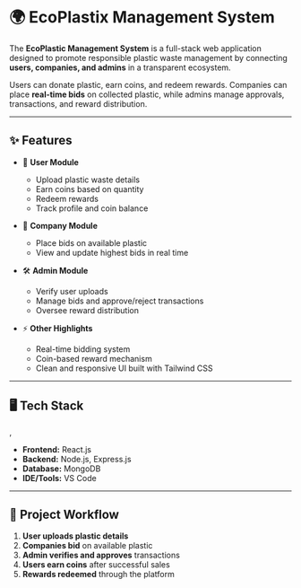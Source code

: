 # 🌍 EcoPlastix Management System  

The **EcoPlastic Management System** is a full-stack web application designed to promote responsible plastic waste management by connecting **users, companies, and admins** in a transparent ecosystem.  

Users can donate plastic, earn coins, and redeem rewards. Companies can place **real-time bids** on collected plastic, while admins manage approvals, transactions, and reward distribution.  

---

## ✨ Features  

- 👤 **User Module**  
  - Upload plastic waste details  
  - Earn coins based on quantity  
  - Redeem rewards  
  - Track profile and coin balance  

- 🏢 **Company Module**  
  - Place bids on available plastic  
  - View and update highest bids in real time  

- 🛠 **Admin Module**  
  - Verify user uploads  
  - Manage bids and approve/reject transactions  
  - Oversee reward distribution  

- ⚡ **Other Highlights**  
  - Real-time bidding system  
  - Coin-based reward mechanism  
  - Clean and responsive UI built with Tailwind CSS  

---

## 🖥 Tech Stack  
,
- **Frontend:** React.js 
- **Backend:** Node.js, Express.js  
- **Database:** MongoDB  
- **IDE/Tools:** VS Code  

---

## 🚀 Project Workflow  

1. **User uploads plastic details**  
2. **Companies bid** on available plastic  
3. **Admin verifies and approves** transactions  
4. **Users earn coins** after successful sales  
5. **Rewards redeemed** through the platform
